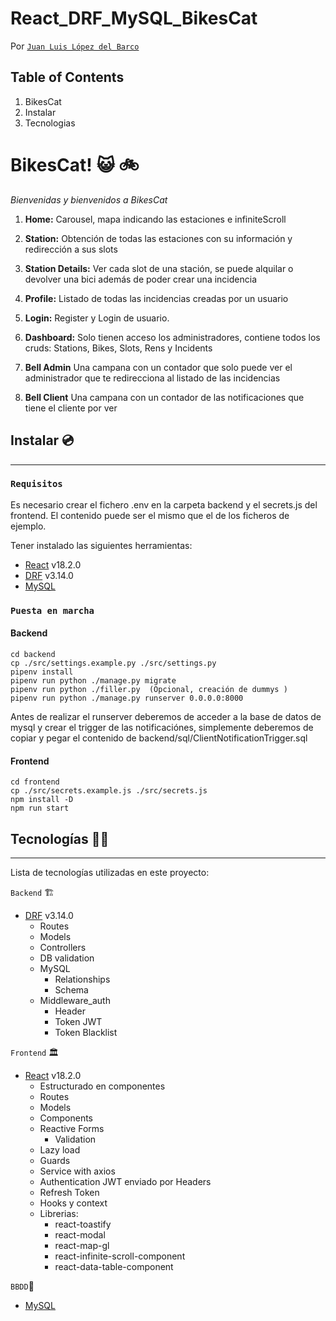 # React_DRF_MySQL_BikesCat

Por [`Juan Luis López del Barco`](https://github.com/JuanLuisLopez-code)

## Table of Contents

1. BikesCat
2. Instalar
3. Tecnologias


# BikesCat! 😺 🚲
_Bienvenidas y bienvenidos a BikesCat_

1. **Home:**
   Carousel, mapa indicando las estaciones e infiniteScroll

2. **Station:**
    Obtención de todas las estaciones con su información y redirección a sus slots

3. **Station Details:**
    Ver cada slot de una stación, se puede alquilar o devolver una bici además de poder crear una incidencia

4. **Profile:**
    Listado de todas las incidencias creadas por un usuario

5. **Login:**
   Register y Login de usuario.

6. **Dashboard:**
   Solo tienen acceso los administradores, contiene todos los cruds: Stations, Bikes, Slots, Rens y Incidents

7. **Bell Admin**
    Una campana con un contador que solo puede ver el administrador que te redirecciona al listado de las incidencias

8. **Bell Client**
    Una campana con un contador de las notificaciones que tiene el cliente por ver

## Instalar 💿

---

### `Requisitos`
Es necesario crear el fichero .env en la carpeta backend y el secrets.js del frontend. El contenido puede ser el mismo que el de los ficheros de ejemplo.

Tener instalado las siguientes herramientas:

- [React](https://es.reactjs.org/) v18.2.0
- [DRF](https://www.django-rest-framework.org/) v3.14.0
- [MySQL](https://www.mysql.com/)

### `Puesta en marcha`

#### Backend
  ```
  cd backend
  cp ./src/settings.example.py ./src/settings.py
  pipenv install
  pipenv run python ./manage.py migrate
  pipenv run python ./filler.py  (Opcional, creación de dummys )
  pipenv run python ./manage.py runserver 0.0.0.0:8000
  ```
  
  Antes de realizar el runserver deberemos de acceder a la base de datos de mysql y crear el trigger de las notificaciónes, simplemente deberemos de copiar y pegar el contenido de backend/sql/ClientNotificationTrigger.sql 

  #### Frontend
  ```
  cd frontend
  cp ./src/secrets.example.js ./src/secrets.js  
  npm install -D
  npm run start
  ```

## Tecnologías 👨‍💻

---

Lista de tecnologías utilizadas en este proyecto:

`Backend` 🏗️

- [DRF](https://www.django-rest-framework.org/) v3.14.0
  - Routes
  - Models
  - Controllers
  - DB validation
  - MySQL
    - Relationships
    - Schema
  - Middleware_auth
    - Header
    - Token JWT
    - Token Blacklist

`Frontend` 🏛️

- [React](https://es.reactjs.org/) v18.2.0
  - Estructurado en componentes
  - Routes
  - Models
  - Components
  - Reactive Forms
    - Validation
  - Lazy load
  - Guards
  - Service with axios 
  - Authentication JWT enviado por Headers
  - Refresh Token
  - Hooks y context
  - Librerias:
    - react-toastify
    - react-modal
    - react-map-gl
    - react-infinite-scroll-component
    - react-data-table-component
  
  

`BBDD`💾

- [MySQL](https://www.mysql.com/)
